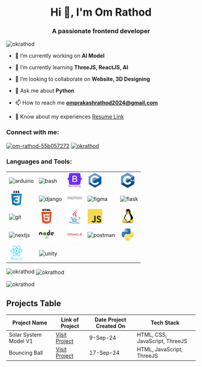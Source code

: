 <h1 align="center">Hi 👋, I'm Om Rathod</h1>
<h3 align="center">A passionate frontend developer</h3>

<p align="left"> <img src="https://komarev.com/ghpvc/?username=okrathod&label=Profile%20views&color=0e75b6&style=flat" alt="okrathod" /> </p>

- 🔭 I’m currently working on **AI Model**

- 🌱 I’m currently learning **ThreeJS, ReactJS, AI**

- 👯 I’m looking to collaborate on **Website, 3D Designing**

- 💬 Ask me about **Python**

- 📫 How to reach me **omprakashrathod2024@gmail.com**

- 📄 Know about my experiences [Resume Link](https://drive.google.com/file/d/19iq3pB_0mn_6HK8Fh5yrRJ-5HWCKiMIr/view?usp=drive_link)

<h3 align="left">Connect with me:</h3>
<p align="left">
<a href="https://linkedin.com/in/om-rathod-55b057272" target="blank"><img align="center" src="https://raw.githubusercontent.com/rahuldkjain/github-profile-readme-generator/master/src/images/icons/Social/linked-in-alt.svg" alt="om-rathod-55b057272" height="30" width="40" /></a>
<a href="https://www.leetcode.com/okrathod" target="blank"><img align="center" src="https://raw.githubusercontent.com/rahuldkjain/github-profile-readme-generator/master/src/images/icons/Social/leet-code.svg" alt="okrathod" height="30" width="40" /></a>
</p>

<h3 align="left">Languages and Tools:</h3>
<table>
  <tr>
    <td><img src="https://cdn.worldvectorlogo.com/logos/arduino-1.svg" alt="arduino" width="40" height="40"/></td>
    <td><img src="https://www.vectorlogo.zone/logos/gnu_bash/gnu_bash-icon.svg" alt="bash" width="40" height="40"/></td>
    <td><img src="https://raw.githubusercontent.com/devicons/devicon/master/icons/bootstrap/bootstrap-plain-wordmark.svg" alt="bootstrap" width="40" height="40"/></td>
    <td><img src="https://raw.githubusercontent.com/devicons/devicon/master/icons/c/c-original.svg" alt="c" width="40" height="40"/></td>
    <td><img src="https://raw.githubusercontent.com/devicons/devicon/master/icons/cplusplus/cplusplus-original.svg" alt="cplusplus" width="40" height="40"/></td>
  </tr>
  <tr>
    <td><img src="https://raw.githubusercontent.com/devicons/devicon/master/icons/css3/css3-original-wordmark.svg" alt="css3" width="40" height="40"/></td>
    <td><img src="https://cdn.worldvectorlogo.com/logos/django.svg" alt="django" width="40" height="40"/></td>
    <td><img src="https://raw.githubusercontent.com/devicons/devicon/master/icons/express/express-original-wordmark.svg" alt="express" width="40" height="40"/></td>
    <td><img src="https://www.vectorlogo.zone/logos/figma/figma-icon.svg" alt="figma" width="40" height="40"/></td>
    <td><img src="https://www.vectorlogo.zone/logos/pocoo_flask/pocoo_flask-icon.svg" alt="flask" width="40" height="40"/></td>
  </tr>
  <tr>
    <td><img src="https://www.vectorlogo.zone/logos/git-scm/git-scm-icon.svg" alt="git" width="40" height="40"/></td>
    <td><img src="https://raw.githubusercontent.com/devicons/devicon/master/icons/html5/html5-original-wordmark.svg" alt="html5" width="40" height="40"/></td>
    <td><img src="https://raw.githubusercontent.com/devicons/devicon/master/icons/java/java-original.svg" alt="java" width="40" height="40"/></td>
    <td><img src="https://raw.githubusercontent.com/devicons/devicon/master/icons/javascript/javascript-original.svg" alt="javascript" width="40" height="40"/></td>
    <td><img src="https://raw.githubusercontent.com/devicons/devicon/master/icons/linux/linux-original.svg" alt="linux" width="40" height="40"/></td>
  </tr>
  <tr>
    <td><img src="https://cdn.worldvectorlogo.com/logos/nextjs-2.svg" alt="nextjs" width="40" height="40"/></td>
    <td><img src="https://raw.githubusercontent.com/devicons/devicon/master/icons/nodejs/nodejs-original-wordmark.svg" alt="nodejs" width="40" height="40"/></td>
    <td><img src="https://raw.githubusercontent.com/devicons/devicon/master/icons/oracle/oracle-original.svg" alt="oracle" width="40" height="40"/></td>
    <td><img src="https://www.vectorlogo.zone/logos/getpostman/getpostman-icon.svg" alt="postman" width="40" height="40"/></td>
    <td><img src="https://raw.githubusercontent.com/devicons/devicon/master/icons/python/python-original.svg" alt="python" width="40" height="40"/></td>
  </tr>
  <tr>
    <td><img src="https://raw.githubusercontent.com/devicons/devicon/master/icons/react/react-original-wordmark.svg" alt="react" width="40" height="40"/></td>
    <td><img src="https://www.vectorlogo.zone/logos/unity3d/unity3d-icon.svg" alt="unity" width="40" height="40"/></td>
  </tr>
</table>


<p><img align="left" src="https://github-readme-stats.vercel.app/api/top-langs?username=okrathod&show_icons=true&locale=en&layout=compact" alt="okrathod" /></p>

<p>&nbsp;<img align="center" src="https://github-readme-stats.vercel.app/api?username=okrathod&show_icons=true&locale=en" alt="okrathod" /></p>

<p><img align="center" src="https://github-readme-streak-stats.herokuapp.com/?user=okrathod&" alt="okrathod" /></p>

<!DOCTYPE html>
<html lang="en">
<head>
    <meta charset="UTF-8">
    <meta name="viewport" content="width=device-width, initial-scale=1.0">
</head>
<body>

<h2>Projects Table</h2>

<table>
        <thead>
            <tr>
                <th>Project Name</th>
                <th>Link of Project</th>
                <th>Date Project Created On</th>
                <th>Tech Stack</th>
            </tr>
        </thead>
        <tbody>
            <tr>
                <td>Solar System Model V1</td>
                <td><a href="https://solar-system-v1-ten.vercel.app">Visit Project</a></td>
                <td>9-Sep-24</td>
                <td>HTML, CSS, JavaScript, ThreeJS</td>
            </tr>
            <tr>
                <td>Bouncing Ball</td>
                <td><a href="https://solar-system-v1-ten.vercel.app">Visit Project</a></td>
                <td>17-Sep-24</td>
                <td>HTML, JavaScript, ThreeJS</td>
            </tr>
        </tbody>
    </table>

</body>
</html>



